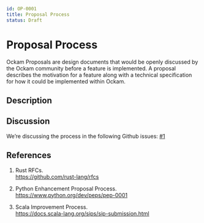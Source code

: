 ```yaml
id: OP-0001
title: Proposal Process
status: Draft
```

# Proposal Process

Ockam Proposals are design documents that would be openly discussed by the Ockam community
before a feature is implemented. A proposal describes the motivation for a feature along with
a technical specification for how it could be implemented within Ockam.

## Description


## Discussion

We’re discussing the process in the following Github issues: [#1](https://github.com/ockam-network/proposals/issues/1)

## References

1. <span id="reference-1"></span>Rust RFCs. <br/>
https://github.com/rust-lang/rfcs

2. <span id="reference-2"></span>Python Enhancement Proposal Process. <br/>
https://www.python.org/dev/peps/pep-0001

3. <span id="reference-3"></span>Scala Improvement Process. <br/>
https://docs.scala-lang.org/sips/sip-submission.html
